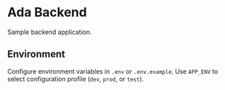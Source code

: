 # Ada Backend

Sample backend application.

## Environment

Configure environment variables in `.env` or `.env.example`. Use `APP_ENV` to select configuration profile (`dev`, `prod`, or `test`).
